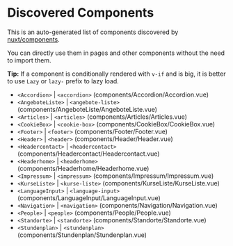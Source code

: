 # Discovered Components

This is an auto-generated list of components discovered by [nuxt/components](https://github.com/nuxt/components).

You can directly use them in pages and other components without the need to import them.

**Tip:** If a component is conditionally rendered with `v-if` and is big, it is better to use `Lazy` or `lazy-` prefix to lazy load.

- `<Accordion>` | `<accordion>` (components/Accordion/Accordion.vue)
- `<AngeboteListe>` | `<angebote-liste>` (components/AngeboteListe/AngeboteListe.vue)
- `<Articles>` | `<articles>` (components/Articles/Articles.vue)
- `<CookieBox>` | `<cookie-box>` (components/CookieBox/CookieBox.vue)
- `<Footer>` | `<footer>` (components/Footer/Footer.vue)
- `<Header>` | `<header>` (components/Header/Header.vue)
- `<Headercontact>` | `<headercontact>` (components/Headercontact/Headercontact.vue)
- `<Headerhome>` | `<headerhome>` (components/Headerhome/Headerhome.vue)
- `<Impressum>` | `<impressum>` (components/Impressum/Impressum.vue)
- `<KurseListe>` | `<kurse-liste>` (components/KurseListe/KurseListe.vue)
- `<LanguageInput>` | `<language-input>` (components/LanguageInput/LanguageInput.vue)
- `<Navigation>` | `<navigation>` (components/Navigation/Navigation.vue)
- `<People>` | `<people>` (components/People/People.vue)
- `<Standorte>` | `<standorte>` (components/Standorte/Standorte.vue)
- `<Stundenplan>` | `<stundenplan>` (components/Stundenplan/Stundenplan.vue)
